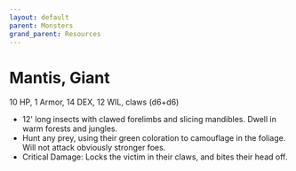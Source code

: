 ```yaml
---
layout: default
parent: Monsters
grand_parent: Resources
---
```


# Mantis, Giant

10 HP, 1 Armor, 14 DEX, 12 WIL, claws (d6+d6)

- 12' long insects with clawed forelimbs and slicing mandibles. Dwell in warm forests and jungles.
- Hunt any prey, using their green coloration to camouflage in the foliage. Will not attack obviously stronger foes.
- Critical Damage: Locks the victim in their claws, and bites their head off.
